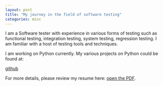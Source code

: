 ```yaml
---
layout: post
title: "My journey in the field of software testing"
categories: misc
---
```


I am a Software tester with experience in various forms of testing such as functional testing, integration testing, system testing, regression testing. I am familiar with a host of testing tools and techniques. 

I am working on Python currently. My various projects on Python could be found at:

[github](https://github.com/sheelamysore)

For more details, please review my resume here: <a href="/SHEELA-MS.pdf">open the PDF</a>.

<object style="min-height: 600px;" data="SHEELA-MS.pdf" width="100%" height="100%" type='application/pdf'/>